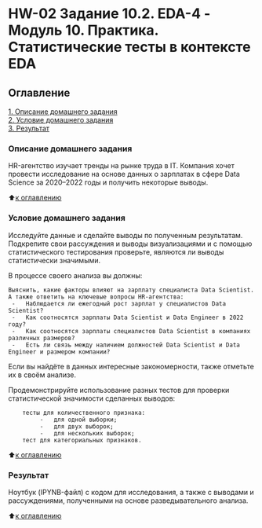 # HW-02 Задание 10.2. EDA-4 - Модуль 10. Практика. Статистические тесты в контексте EDA

## Оглавление  
[1. Описание домашнего задания](https://github.com/Niclausiv/sf_data_science/tree/main/HW_01/README.md#Описание-домашнего-задания)  
[2. Условие домашнего задания](https://github.com/Niclausiv/sf_data_science/tree/main/HW_01/README.md#Условие-домашнего-задания)  
[3. Результат](https://github.com/Niclausiv/sf_data_science/tree/main/HW_02/README.md#Результат)    


### Описание домашнего задания    
HR-агентство изучает тренды на рынке труда в IT. Компания хочет провести исследование на основе данных о зарплатах в сфере Data Science за 2020–2022 годы и получить некоторые выводы.
 
:arrow_up:[к оглавлению](https://github.com/Niclausiv/sf_data_science/tree/main/HW_02/README.md#Оглавление)

### Условие домашнего задания    

Исследуйте данные и сделайте выводы по полученным результатам. Подкрепите свои рассуждения и выводы визуализациями и с помощью статистического тестирования проверьте, являются ли выводы статистически значимыми.

В процессе своего анализа вы должны:

    Выяснить, какие факторы влияют на зарплату специалиста Data Scientist.
    А также ответить на ключевые вопросы HR-агентства:
     -   Наблюдается ли ежегодный рост зарплат у специалистов Data Scientist?
     -   Как соотносятся зарплаты Data Scientist и Data Engineer в 2022 году?
     -   Как соотносятся зарплаты специалистов Data Scientist в компаниях различных размеров?
     -   Есть ли связь между наличием должностей Data Scientist и Data Engineer и размером компании?

Если вы найдёте в данных интересные закономерности, также отметьте их в своём анализе.

Продемонстрируйте использование разных тестов для проверки статистической значимости сделанных выводов:

        тесты для количественного признака:
             -   для одной выборки;
             -   для двух выборок;
             -   для нескольких выборок;
        тест для категориальных признаков.

 
:arrow_up:[к оглавлению](https://github.com/Niclausiv/sf_data_science/tree/main/HW_02/README.md#Оглавление)


### Результат  
Ноутбук (IPYNB-файл) с кодом для исследования, а также с выводами и рассуждениями, полученными на основе разведывательного анализа.
 
:arrow_up:[к оглавлению](https://github.com/Niclausiv/sf_data_science/tree/main/HW_02/README.md#Оглавление)

